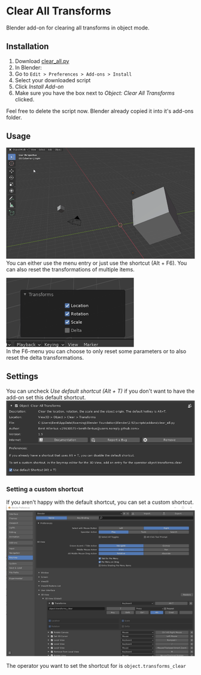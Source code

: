 # Clear All Transforms
Blender add-on for clearing all transforms in object mode.

## Installation
1. Download [clear_all.py](https://raw.githubusercontent.com/benthillerkus/clear_all/main/clear_all.py)
2. In Blender:
  1. Go to `Edit > Preferences > Add-ons > Install`
  2. Select your downloaded script
  3. Click *Install Add-on*
  4. Make sure you have the box next to *Object: Clear All Transforms* clicked.
  
Feel free to delete the script now. Blender already copied it into it's add-ons folder.

## Usage
![The user selects all items and then uses the menu entry under Object > Clear > Transforms to reset all of the transforms.](usage.gif)<br>
You can either use the menu entry or just use the shortcut (Alt + F6). You can also reset the transformations of multiple items.

![Limit the properties to reset in the F6-menu](f6menu.jpg)<br>
In the F6-menu you can choose to only reset some parameters or to also reset the delta transformations.

## Settings
You can uncheck *Use default shortcut (Alt + T)* if you don't want to have the add-on set this default shortcut.
![How the preferences should roughly look like](preferences.jpg)<br>

### Setting a custom shortcut
If you aren't happy with the default shortcut, you can set a custom shortcut.
![Use the keymap editor for setting a custom shortcut key](keymap.jpg)<br>

The operator you want to set the shortcut for is `object.transforms_clear`
